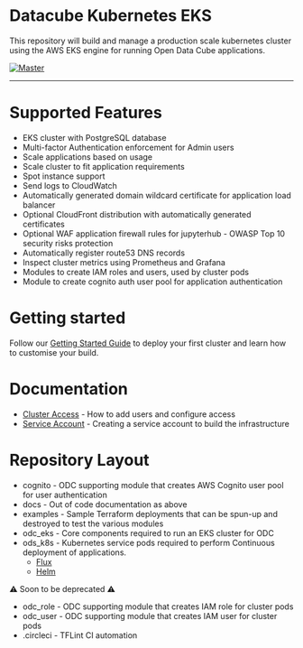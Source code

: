 # Datacube Kubernetes EKS

This repository will build and manage a production scale kubernetes cluster using the AWS EKS engine
for running Open Data Cube applications.

[![Master](https://circleci.com/gh/opendatacube/datacube-k8s-eks/tree/master.svg?style=shield)](https://circleci.com/gh/opendatacube/datacube-k8s-eks/tree/master)

---

# Supported Features

* EKS cluster with PostgreSQL database
* Multi-factor Authentication enforcement for Admin users
* Scale applications based on usage
* Scale cluster to fit application requirements
* Spot instance support
* Send logs to CloudWatch
* Automatically generated domain wildcard certificate for application load balancer
* Optional CloudFront distribution with automatically generated certificates
* Optional WAF application firewall rules for jupyterhub - OWASP Top 10 security risks protection
* Automatically register route53 DNS records
* Inspect cluster metrics using Prometheus and Grafana
* Modules to create IAM roles and users, used by cluster pods
* Module to create cognito auth user pool for application authentication

# Getting started

Follow our [Getting Started Guide](docs/getting_started.md) to deploy your first cluster and learn how to customise your build.

# Documentation

* [Cluster Access](docs/cluster_access.md) - How to add users and configure access
* [Service Account](docs/service_account.md) - Creating a service account to build the infrastructure

# Repository Layout

* cognito - ODC supporting module that creates AWS Cognito user pool for user authentication
* docs - Out of code documentation as above
* examples - Sample Terraform deployments that can be spun-up and destroyed to test the various modules
* odc_eks - Core components required to run an EKS cluster for ODC
* ods_k8s - Kubernetes service pods required to perform Continuous deployment of applications.
  * [Flux](https://www.weave.works/oss/flux/)
  * [Helm](https://helm.sh/)

:warning: Soon to be deprecated :warning:
* odc_role - ODC supporting module that creates IAM role for cluster pods
* odc_user - ODC supporting module that creates IAM user for cluster pods
* .circleci - TFLint CI automation
